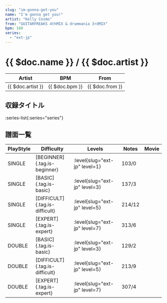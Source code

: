 ```yaml
---
slug: "im-gonna-get-you"
name: "I'm gonna get you!"
artist: "Kelly Cosmo"
from: "GUITARFREAKS 4thMIX & drummania 3rdMIX"
bpm: 160
series:
  - "ext-jp"
---
```


# {{ $doc.name }} / {{ $doc.artist }}

|Artist|BPM|From|
|------|---|----|
|{{ $doc.artist }}|{{ $doc.bpm }}|{{ $doc.from }}|

## 収録タイトル

:series-list{:series="series"}

## 譜面一覧

|PlayStyle|Difficulty|Levels|Notes|Movie|
|---------|----------|------|-----|-----|
|SINGLE|[BEGINNER]{.tag.is-beginner}|:level{slug="ext-jp" level=1}|103/0||
|SINGLE|[BASIC]{.tag.is-basic}|:level{slug="ext-jp" level=3}|137/3||
|SINGLE|[DIFFICULT]{.tag.is-difficult}|:level{slug="ext-jp" level=5}|214/12||
|SINGLE|[EXPERT]{.tag.is-expert}|:level{slug="ext-jp" level=7}|313/6||
|DOUBLE|[BASIC]{.tag.is-basic}|:level{slug="ext-jp" level=3}|129/2||
|DOUBLE|[DIFFICULT]{.tag.is-difficult}|:level{slug="ext-jp" level=5}|213/9||
|DOUBLE|[EXPERT]{.tag.is-expert}|:level{slug="ext-jp" level=7}|307/4||
